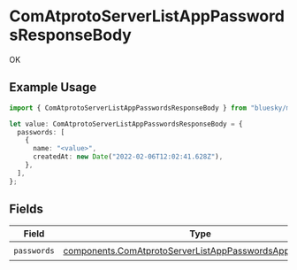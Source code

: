 # ComAtprotoServerListAppPasswordsResponseBody

OK

## Example Usage

```typescript
import { ComAtprotoServerListAppPasswordsResponseBody } from "bluesky/models/operations";

let value: ComAtprotoServerListAppPasswordsResponseBody = {
  passwords: [
    {
      name: "<value>",
      createdAt: new Date("2022-02-06T12:02:41.628Z"),
    },
  ],
};
```

## Fields

| Field                                                                                                                              | Type                                                                                                                               | Required                                                                                                                           | Description                                                                                                                        |
| ---------------------------------------------------------------------------------------------------------------------------------- | ---------------------------------------------------------------------------------------------------------------------------------- | ---------------------------------------------------------------------------------------------------------------------------------- | ---------------------------------------------------------------------------------------------------------------------------------- |
| `passwords`                                                                                                                        | [components.ComAtprotoServerListAppPasswordsAppPassword](../../models/components/comatprotoserverlistapppasswordsapppassword.md)[] | :heavy_check_mark:                                                                                                                 | N/A                                                                                                                                |